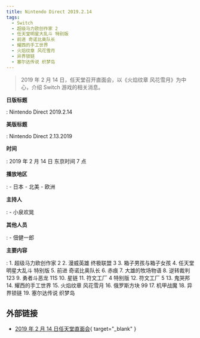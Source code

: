 ```yaml
---
title: Nintendo Direct 2019.2.14
tags:
  - Switch
  - 超级马力欧创作家 2
  - 任天堂明星大乱斗 特别版
  - 前进 奇诺比奥队长
  - 耀西的手工世界
  - 火焰纹章 风花雪月
  - 异界锁链
  - 塞尔达传说 织梦岛
---
```


> 2019 年 2 月 14 日，任天堂召开直面会，以《火焰纹章 风花雪月》为中心，介绍 Switch 游戏的相关消息。

**日版标题**

:   Nintendo Direct 2019.2.14

**美版标题**

:   Nintendo Direct 2.13.2019

**时间**

:   2019 年 2 月 14 日 东京时间 7 点

**播放地区**

:   - 日本
    - 北美
    - 欧洲

**主持人**

:   - 小泉欢晃

**其他人员**

:   - 佃健一郎

**主要内容**

:   1. 超级马力欧创作家 2
    2. 漫威英雄 终极联盟 3
    3. 箱子男孩与箱子女孩
    4. 任天堂明星大乱斗 特别版
    5. 前进 奇诺比奥队长
    6. 赤痕
    7. 大雄的牧场物语
    8. 逆转裁判 123
    9. 勇者斗恶龙 11S
    10. 星链
    11. 符文工厂 4 特别版
    12. 符文工厂 5
    13. 鬼哭邦
    14. 耀西的手工世界
    15. 火焰纹章 风花雪月
    16. 俄罗斯方块 99
    17. 机甲战魔
    18. 异界锁链
    19. 塞尔达传说 织梦岛

## 外部链接

- [2019 年 2 月 14 日任天堂直面会](https://www.bilibili.com/video/**BV167411p7Mp**/){ target="_blank" }
